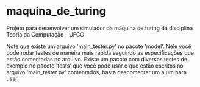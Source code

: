 # maquina_de_turing

Projeto para desenvolver um simulador da máquina de turing da disciplina Teoria da Computação - UFCG

Note que existe um arquivo 'main_tester.py' no pacote 'model'. Nele você pode rodar testes de maneira mais
rápida seguindo as especificações que estão comentadas no arquivo.
Existe um pacote com diversos testes de exemplo no pacote 'tests' que você pode usar e que estão escritos
no arquivo 'main_tester.py' comentados, basta descomentar um a um para usar.
